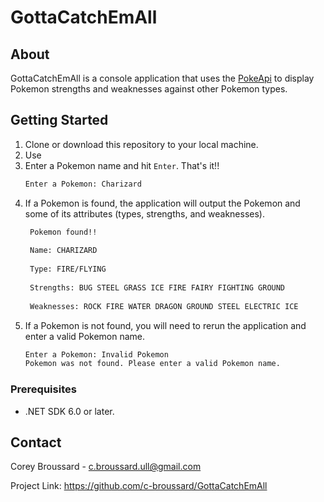 # GottaCatchEmAll

<!-- ABOUT The Project-->
## About


GottaCatchEmAll is a console application that uses the [PokeApi](https://pokeapi.co/) to display Pokemon strengths and weaknesses against other Pokemon types.

<!-- GETTING STARTED -->
## Getting Started

1. Clone or download this repository to your local machine.
2. Use
3. Enter a Pokemon name and hit `Enter`. That's it!!
   ```sh
   Enter a Pokemon: Charizard
   ```
4. If a Pokemon is found, the application will output the Pokemon and some of its attributes (types, strengths, and weaknesses).
   ```sh
    Pokemon found!!
    
    Name: CHARIZARD
    
    Type: FIRE/FLYING
    
    Strengths: BUG STEEL GRASS ICE FIRE FAIRY FIGHTING GROUND
    
    Weaknesses: ROCK FIRE WATER DRAGON GROUND STEEL ELECTRIC ICE
   ```
5. If a Pokemon is not found, you will need to rerun the application and enter a valid Pokemon name.
   ```sh
   Enter a Pokemon: Invalid Pokemon
   Pokemon was not found. Please enter a valid Pokemon name.
   ```
   
### Prerequisites

- .NET SDK 6.0 or later.

<!-- CONTACT -->
## Contact

Corey Broussard - c.broussard.ull@gmail.com

Project Link: https://github.com/c-broussard/GottaCatchEmAll




